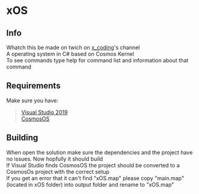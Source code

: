 # xOS
## Info 
Whatch this be made on twich on [x_coding](https://www.twitch.tv/x_coding)'s channel\
A operating system in C# based on Cosmos Kernel\
To see commands type help for command list and information about that command
## Requirements
Make sure you have:
>[Visual Studio 2019](https://visualstudio.microsoft.com/downloads/)\
>[CosmosOS](https://www.gocosmos.org/download/)
## Building
When open the solution make sure the dependencies and the project have no issues. Now hopfully it should build\
If Visual Studio finds CosmosOS the project should be converted to a CosmosOs project with the correct setup\
If you get an error that it can't find "xOS.map" please copy "main.map" (located in xOS folder) into output folder and rename to "xOS.map"

